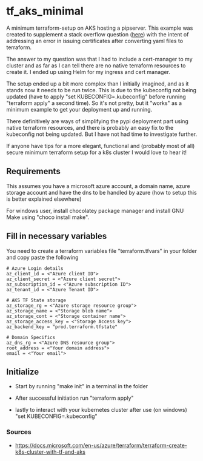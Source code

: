 # tf_aks_minimal
A minimum terraform-setup on AKS hosting a pipserver. This example was created to supplement a stack overflow question 
([here](https://stackoverflow.com/questions/57499838/how-to-issue-letsencrypt-certificate-for-k8s-aks-using-terraform-resources)) 
with the intent of addressing an error in issuing certificates after converting yaml files to terraform.

The answer to my question was that I had to include a cert-manager to my cluster and as far as I can tell there are no
native terraform resources to create it. I ended up using Helm for my ingress and cert manager. 

The setup ended up a bit more complex than I initially imagined, and as it stands now it needs to be
run twice. This is due to the kubeconfig not being updated (have to apply "set KUBECONFIG=.kubeconfig" before running 
"terraform apply" a second time). So it's not pretty, but it "works" as a minimum example to get your deployment up and
running. 

There definitively are ways of simplifying the pypi deployment part using native terraform resources, and there is 
probably an easy fix to the kubeconfig not being updated. But I have not had time to investigate further.  

If anyone have tips for a more elegant, functional and (probably most of all) secure minimum terraform setup for a k8s 
cluster I would love to hear it!

## Requirements
This assumes you have a microsoft azure account, a domain name, azure storage account and have the dns to be handled by 
azure (how to setup this is better explained elsewhere)

For windows user, install chocolatey package manager and install GNU Make using "choco install make".

## Fill in necessary variables
You need to create a terraform variables file "terraform.tfvars" in your folder and copy paste the following 

```
# Azure Login details
az_client_id = <"Azure client ID">
az_client_secret = <"Azure client secret">
az_subscription_id = <"Azure subscription ID">
az_tenant_id = <"Azure Tenant ID">

# AKS TF State storage
az_storage_rg = <"Azure storage resource group">
az_storage_name = <"Storage blob name">
az_storage_cont = <"Storage container name">
az_storage_access_key = <"Storage Access key">
az_backend_key = "prod.terraform.tfstate"

# Domain Specifics
az_dns_rg = <"Azure DNS resource group">
root_address = <"Your domain address">
email = <"Your email">
```

## Initialize

* Start by running "make init" in a terminal in the folder 

* After successful initiation run "terraform apply"

* lastly to interact with your kubernetes cluster after use (on windows) "set KUBECONFIG=.kubeconfig"

### Sources
* https://docs.microsoft.com/en-us/azure/terraform/terraform-create-k8s-cluster-with-tf-and-aks